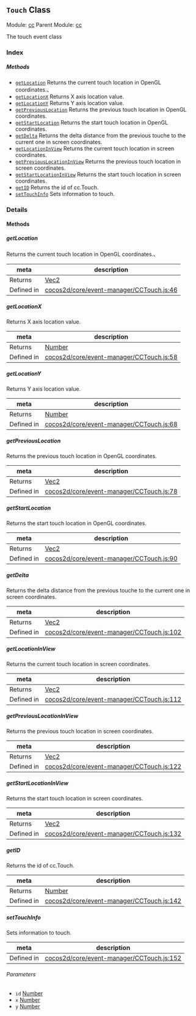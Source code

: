 ## `Touch` Class



Module: [cc](../modules/cc.md)
Parent Module: [cc](../modules/cc.md)


The touch event class


### Index



##### Methods

  - [`getLocation`](#getlocation) Returns the current touch location in OpenGL coordinates.、
  - [`getLocationX`](#getlocationx) Returns X axis location value.
  - [`getLocationY`](#getlocationy) Returns Y axis location value.
  - [`getPreviousLocation`](#getpreviouslocation) Returns the previous touch location in OpenGL coordinates.
  - [`getStartLocation`](#getstartlocation) Returns the start touch location in OpenGL coordinates.
  - [`getDelta`](#getdelta) Returns the delta distance from the previous touche to the current one in screen coordinates.
  - [`getLocationInView`](#getlocationinview) Returns the current touch location in screen coordinates.
  - [`getPreviousLocationInView`](#getpreviouslocationinview) Returns the previous touch location in screen coordinates.
  - [`getStartLocationInView`](#getstartlocationinview) Returns the start touch location in screen coordinates.
  - [`getID`](#getid) Returns the id of cc.Touch.
  - [`setTouchInfo`](#settouchinfo) Sets information to touch.



### Details




<!-- Method Block -->
#### Methods


##### getLocation

Returns the current touch location in OpenGL coordinates.、

| meta | description |
|------|-------------|
| Returns | <a href="../classes/Vec2.html" class="crosslink">Vec2</a> 
| Defined in | [cocos2d/core/event-manager/CCTouch.js:46](https://github.com/cocos-creator/engine/blob/111da455d089e3000f670eed24ff5172a3488245/cocos2d/core/event-manager/CCTouch.js#L46) |



##### getLocationX

Returns X axis location value.

| meta | description |
|------|-------------|
| Returns | <a href="https://developer.mozilla.org/en/JavaScript/Reference/Global_Objects/Number" class="crosslink external" target="_blank">Number</a> 
| Defined in | [cocos2d/core/event-manager/CCTouch.js:58](https://github.com/cocos-creator/engine/blob/111da455d089e3000f670eed24ff5172a3488245/cocos2d/core/event-manager/CCTouch.js#L58) |



##### getLocationY

Returns Y axis location value.

| meta | description |
|------|-------------|
| Returns | <a href="https://developer.mozilla.org/en/JavaScript/Reference/Global_Objects/Number" class="crosslink external" target="_blank">Number</a> 
| Defined in | [cocos2d/core/event-manager/CCTouch.js:68](https://github.com/cocos-creator/engine/blob/111da455d089e3000f670eed24ff5172a3488245/cocos2d/core/event-manager/CCTouch.js#L68) |



##### getPreviousLocation

Returns the previous touch location in OpenGL coordinates.

| meta | description |
|------|-------------|
| Returns | <a href="../classes/Vec2.html" class="crosslink">Vec2</a> 
| Defined in | [cocos2d/core/event-manager/CCTouch.js:78](https://github.com/cocos-creator/engine/blob/111da455d089e3000f670eed24ff5172a3488245/cocos2d/core/event-manager/CCTouch.js#L78) |



##### getStartLocation

Returns the start touch location in OpenGL coordinates.

| meta | description |
|------|-------------|
| Returns | <a href="../classes/Vec2.html" class="crosslink">Vec2</a> 
| Defined in | [cocos2d/core/event-manager/CCTouch.js:90](https://github.com/cocos-creator/engine/blob/111da455d089e3000f670eed24ff5172a3488245/cocos2d/core/event-manager/CCTouch.js#L90) |



##### getDelta

Returns the delta distance from the previous touche to the current one in screen coordinates.

| meta | description |
|------|-------------|
| Returns | <a href="../classes/Vec2.html" class="crosslink">Vec2</a> 
| Defined in | [cocos2d/core/event-manager/CCTouch.js:102](https://github.com/cocos-creator/engine/blob/111da455d089e3000f670eed24ff5172a3488245/cocos2d/core/event-manager/CCTouch.js#L102) |



##### getLocationInView

Returns the current touch location in screen coordinates.

| meta | description |
|------|-------------|
| Returns | <a href="../classes/Vec2.html" class="crosslink">Vec2</a> 
| Defined in | [cocos2d/core/event-manager/CCTouch.js:112](https://github.com/cocos-creator/engine/blob/111da455d089e3000f670eed24ff5172a3488245/cocos2d/core/event-manager/CCTouch.js#L112) |



##### getPreviousLocationInView

Returns the previous touch location in screen coordinates.

| meta | description |
|------|-------------|
| Returns | <a href="../classes/Vec2.html" class="crosslink">Vec2</a> 
| Defined in | [cocos2d/core/event-manager/CCTouch.js:122](https://github.com/cocos-creator/engine/blob/111da455d089e3000f670eed24ff5172a3488245/cocos2d/core/event-manager/CCTouch.js#L122) |



##### getStartLocationInView

Returns the start touch location in screen coordinates.

| meta | description |
|------|-------------|
| Returns | <a href="../classes/Vec2.html" class="crosslink">Vec2</a> 
| Defined in | [cocos2d/core/event-manager/CCTouch.js:132](https://github.com/cocos-creator/engine/blob/111da455d089e3000f670eed24ff5172a3488245/cocos2d/core/event-manager/CCTouch.js#L132) |



##### getID

Returns the id of cc.Touch.

| meta | description |
|------|-------------|
| Returns | <a href="https://developer.mozilla.org/en/JavaScript/Reference/Global_Objects/Number" class="crosslink external" target="_blank">Number</a> 
| Defined in | [cocos2d/core/event-manager/CCTouch.js:142](https://github.com/cocos-creator/engine/blob/111da455d089e3000f670eed24ff5172a3488245/cocos2d/core/event-manager/CCTouch.js#L142) |



##### setTouchInfo

Sets information to touch.

| meta | description |
|------|-------------|
| Defined in | [cocos2d/core/event-manager/CCTouch.js:152](https://github.com/cocos-creator/engine/blob/111da455d089e3000f670eed24ff5172a3488245/cocos2d/core/event-manager/CCTouch.js#L152) |

###### Parameters
- `id` <a href="https://developer.mozilla.org/en/JavaScript/Reference/Global_Objects/Number" class="crosslink external" target="_blank">Number</a> 
- `x` <a href="https://developer.mozilla.org/en/JavaScript/Reference/Global_Objects/Number" class="crosslink external" target="_blank">Number</a> 
- `y` <a href="https://developer.mozilla.org/en/JavaScript/Reference/Global_Objects/Number" class="crosslink external" target="_blank">Number</a> 



